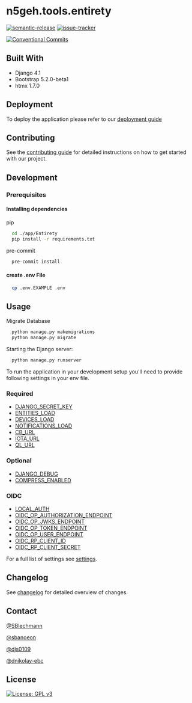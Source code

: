 # n5geh.tools.entirety

[![semantic-release](https://github.com/N5GEH/n5geh.tools.entirety/actions/workflows/semantic-release.yml/badge.svg)](https://github.com/N5GEH/n5geh.tools.entirety/actions/workflows/semantic-release.yml)
[![issue-tracker](https://github.com/N5GEH/n5geh.tools.entirety/actions/workflows/issue-tracker.yml/badge.svg)](https://github.com/N5GEH/n5geh.tools.entirety/actions/workflows/issue-tracker.yml)

[![Conventional Commits](https://img.shields.io/badge/Conventional%20Commits-1.0.0-yellow.svg)](https://conventionalcommits.org)

## Built With

- Django 4.1
- Bootstrap 5.2.0-beta1
- htmx 1.7.0

## Deployment

To deploy the application please refer to
our [deployment guide](https://github.com/N5GEH/n5geh.tutorials.entirety_step_by_step)

## Contributing

See the [contributing guide](./docs/CONTRIBUTING.md) for detailed instructions on how to get started with our project.

## Development

### Prerequisites

#### Installing dependencies

pip

```bash
  cd ./app/Entirety
  pip install -r requirements.txt
```

pre-commit

```bash
  pre-commit install
```

#### create .env File

```bash
  cp .env.EXAMPLE .env
```

## Usage

Migrate Database

```bash
  python manage.py makemigrations
  python manage.py migrate
```

Starting the Django server:

```bash
  python manage.py runserver
```

To run the application in your development setup you'll need to
provide following settings in your env file.

### Required

* [DJANGO_SECRET_KEY](./docs/SETTINGS.md#django_secret_key)
* [ENTITIES_LOAD](./docs/SETTINGS.md#entities_load)
* [DEVICES_LOAD](./docs/SETTINGS.md#devices_load)
* [NOTIFICATIONS_LOAD](./docs/SETTINGS.md#django_secret_key)
* [CB_URL](./docs/SETTINGS.md#cb_url)
* [IOTA_URL](./docs/SETTINGS.md#iota_url)
* [QL_URL](./docs/SETTINGS.md#ql_url)

### Optional

* [DJANGO_DEBUG](./docs/SETTINGS.md#django_debug)
* [COMPRESS_ENABLED](./docs/SETTINGS.md#compress_enabled)

### OIDC

* [LOCAL_AUTH](./docs/SETTINGS.md#local_auth)
* [OIDC_OP_AUTHORIZATION_ENDPOINT](./docs/SETTINGS.md#oidc_op_authorization_endpoint)
* [OIDC_OP_JWKS_ENDPOINT](./docs/SETTINGS.md#oidc_op_jwks_endpoint)
* [OIDC_OP_TOKEN_ENDPOINT](./docs/SETTINGS.md#oidc_op_token_endpoint)
* [OIDC_OP_USER_ENDPOINT](./docs/SETTINGS.md#oidc_op_user_endpoint)
* [OIDC_RP_CLIENT_ID](./docs/SETTINGS.md#oidc_rp_client_id)
* [OIDC_RP_CLIENT_SECRET](./docs/SETTINGS.md#oidc_rp_client_secret)

For a full list of settings see [settings](./docs/SETTINGS.md).

## Changelog

See [changelog](./docs/CHANGELOG.md) for detailed overview of changes.

## Contact

[@SBlechmann](https://github.com/SBlechmann)

[@sbanoeon](https://github.com/sbanoeon)

[@djs0109](https://github.com/djs0109)

[@dnikolay-ebc](https://github.com/dnikolay-ebc)

## License

[![License: GPL v3](https://img.shields.io/badge/License-GPLv3-blue.svg)](LICENSE)
